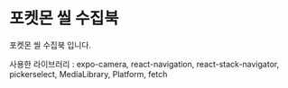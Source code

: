 # 포켓몬 씰 수집북
포켓몬 씰 수집북 입니다.

사용한 라이브러리 : expo-camera, react-navigation, react-stack-navigator, pickerselect, MediaLibrary, Platform, fetch

